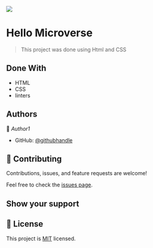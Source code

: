 ![](https://img.shields.io/badge/Microverse-blueviolet)

# Hello Microverse
> This project was done using Html and CSS


## Done With
 
 - HTML
 - CSS
 - linters

## Authors

👤 *Author1*

- GitHub: [@githubhandle](https://github.com/Rudy-Menekam)

<!-- - GitHub: [@githubhandle](https://github.com/githubhandle)-->

## 🤝 Contributing

Contributions, issues, and feature requests are welcome!

Feel free to check the [issues page]([../../issues/](https://github.com/Victor-chiemerie/Module-1...HTML-and-CSS/issues)).

 ## Show your support


## 📝 License

This project is [MIT](./MIT.md) licensed.

<!-- NOTE: we recommend using the [MIT license](https://choosealicense.com/licenses/mit/) - you can set it up quickly by [using templates available on GitHub](https://docs.github.com/en/communities/setting-up-your-project-for-healthy-contributions/adding-a-license-to-a-repository). You can also use [any other license](https://choosealicense.com/licenses/) if you wish. -->
